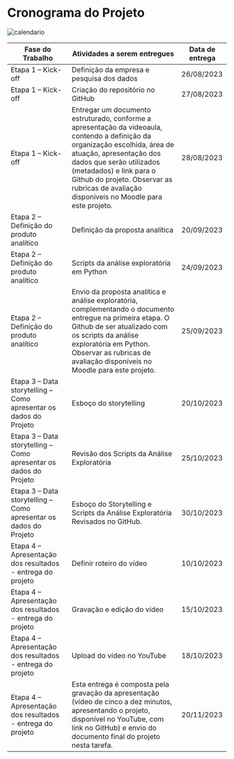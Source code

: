 # Cronograma do Projeto

<img src="C:\Users\Wall Jobs\OneDrive\Documentos\GitHub\projeto-Aplicado-I\Imagens\calendario.jpg" alt="calendario">

| Fase do Trabalho                                                  | Atividades a serem entregues                                                                                                                                                                                                                                                                                 | Data de entrega |
|-------------------------------------------------------------------|--------------------------------------------------------------------------------------------------------------------------------------------------------------------------------------------------------------------------------------------------------------------------------------------------------------|-----------------|
| Etapa 1 – Kick-off                                                | Definição da empresa e pesquisa dos dados                                                                                                                                                                                                                                                                    | 26/08/2023      |
| Etapa 1 – Kick-off                                                | Criação do repositório no GitHub                                                                                                                                                                                                                                                                             | 27/08/2023      |
| Etapa 1 – Kick-off                                                | Entregar um documento estruturado, conforme a apresentação da videoaula, contendo a definição da organização escolhida, área de atuação, apresentação dos dados que serão utilizados (metadados) e link para o Github do projeto. Observar as rubricas de avaliação disponíveis no Moodle para este projeto. | 28/08/2023      |
| Etapa 2 – Definição do produto analítico                          | Definição da proposta analítica                                                                                                                                                                                                                                                                              | 20/09/2023      |
| Etapa 2 – Definição do produto analítico                          | Scripts da análise exploratória em Python                                                                                                                                                                                                                                                                    | 24/09/2023      |
| Etapa 2 – Definição do produto analítico                          | Envio da proposta analítica e análise exploratória, complementando o documento entregue na primeira etapa. O Github de ser atualizado com os scripts da análise exploratória em Python. Observar as rubricas de avaliação disponíveis no Moodle para este projeto.                                           | 25/09/2023      |
| Etapa 3 – Data storytelling – Como apresentar os dados do Projeto | Esboço do storytelling                                                                                                                                                                                                                                                                                       | 20/10/2023      |
| Etapa 3 – Data storytelling – Como apresentar os dados do Projeto | Revisão dos Scripts da Análise Exploratória                                                                                                                                                                                                                                                                  | 25/10/2023      |
| Etapa 3 – Data storytelling – Como apresentar os dados do Projeto | Esboço do Storytelling e Scripts da Análise Exploratória Revisados no GitHub.                                                                                                                                                                                                                                | 30/10/2023      |
| Etapa 4 – Apresentação dos resultados - entrega do projeto        | Definir roteiro do vídeo                                                                                                                                                                                                                                                                                     | 10/10/2023      |
| Etapa 4 – Apresentação dos resultados - entrega do projeto        | Gravação e edição do vídeo                                                                                                                                                                                                                                                                                   | 15/10/2023      |
| Etapa 4 – Apresentação dos resultados - entrega do projeto        | Upload do vídeo no YouTube                                                                                                                                                                                                                                                                                   | 18/10/2023      |
| Etapa 4 – Apresentação dos resultados - entrega do projeto        | Esta entrega é composta pela gravação da apresentação (vídeo de cinco a dez minutos, apresentando o projeto, disponível no YouTube, com link no GitHub) e envio do documento final do projeto nesta tarefa.                                                                                                  | 20/11/2023      |